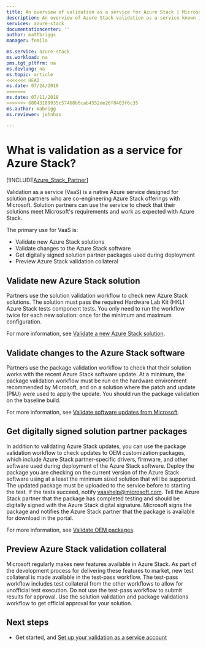 ```yaml
---
title: An overview of validation as a service for Azure Stack | Microsoft Docs
description: An overview of Azure Stack validation as a service known issues.
services: azure-stack
documentationcenter: ''
author: mattbriggs
manager: femila

ms.service: azure-stack
ms.workload: na
pms.tgt_pltfrm: na
ms.devlang: na
ms.topic: article
<<<<<<< HEAD
ms.date: 07/24/2018
=======
ms.date: 07/11/2018
>>>>>>> 68043189935c57468b6cab4552de26f8403f6c35
ms.author: mabrigg
ms.reviewer: johnhas

---
```


# What is validation as a service for Azure Stack?

[!INCLUDE[Azure_Stack_Partner](./includes/azure-stack-partner-appliesto.md)]

Validation as a service (VaaS) is a native Azure service designed for solution partners who are co-engineering Azure Stack offerings with Microsoft. Solution partners can use the service to check that their solutions meet Microsoft's requirements and work as expected with Azure Stack.

The primary use for VaaS is:

- Validate new Azure Stack solutions
- Validate changes to the Azure Stack software
- Get digitally signed solution partner packages used during deployment
- Preview Azure Stack validation collateral

## Validate new Azure Stack solution

Partners use the solution validation workflow to check new Azure Stack solutions. The solution must pass the required Hardware Lab Kit (HKL) Azure Stack tests component tests. You only need to run the workflow twice for each new solution: once for the minimum and maximum configuration.

For more information, see [Validate a new Azure Stack solution](azure-stack-vaas-validate-solution-new.md).

## Validate changes to the Azure Stack software

Partners use the  package validation workflow to check that their solution works with the recent Azure Stack software update. At a minimum, the package validation workflow must be run on the hardware environment recommended by Microsoft, and on a solution where the patch and update (P&U) were used to apply the update. You should run the package validation on the baseline build.

For more information, see [Validate software updates from Microsoft](azure-stack-vaas-validate-microsoft-updates.md).

## Get digitally signed solution partner packages

In addition to validating Azure Stack updates, you can use the package validation workflow to check updates to OEM customization packages, which include Azure Stack partner-specific drivers, firmware, and other software used during deployment of the Azure Stack software. Deploy the package you are checking on the current version of the Azure Stack software using at a least the minimum sized solution that will be supported. The updated package must be uploaded to the service before to starting the test. If the tests succeed, notify vaashelp@microsoft.com. Tell the Azure Stack partner that the package has completed testing and should be digitally signed with the Azure Stack digital signature. Microsoft signs the package and notifies the Azure Stack partner that the package is available for download in the portal.

For more information, see [Validate OEM packages](azure-stack-vaas-validate-oem-package.md).

## Preview Azure Stack validation collateral

Microsoft regularly makes new features available in Azure Stack. As part of the development process for delivering these features to market, new test collateral is made available in the test-pass workflow. The test-pass workflow includes test collateral from the other workflows to allow for unofficial test execution. Do not use the test-pass workflow to submit results for approval. Use the solution validation and package validations workflow to get official approval for your solution.

## Next steps

- Get started, and [Set up your validation as a service account](azure-stack-vaas-validate-solution-new.md)
